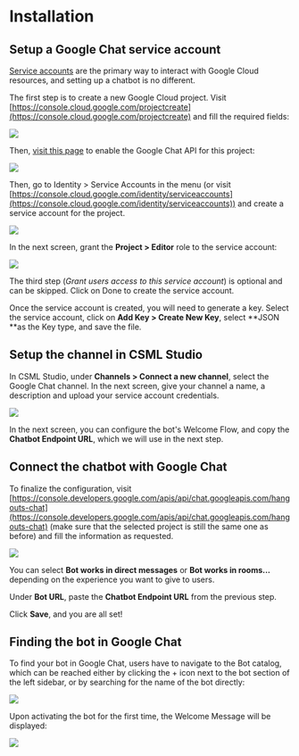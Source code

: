 # Installation

## Setup a Google Chat service account

[Service accounts](https://developers.google.com/hangouts/chat/how-tos/service-accounts) are the primary way to interact with Google Cloud resources, and setting up a chatbot is no different.

The first step is to create a new Google Cloud project. Visit [https://console.cloud.google.com/projectcreate](https://console.cloud.google.com/projectcreate) and fill the required fields:

![](<../../.gitbook/assets/image (55).png>)

Then, [visit this page](https://console.cloud.google.com/marketplace/product/google/chat.googleapis.com) to enable the Google Chat API for this project:

![](<../../.gitbook/assets/image (56).png>)

Then, go to Identity > Service Accounts in the menu (or visit [https://console.cloud.google.com/identity/serviceaccounts](https://console.cloud.google.com/identity/serviceaccounts)) and create a service account for the project.

![](<../../.gitbook/assets/image (57).png>)

In the next screen, grant the **Project > Editor** role to the service account:

![](<../../.gitbook/assets/image (58).png>)

The third step (_Grant users access to this service account_) is optional and can be skipped. Click on Done to create the service account. 

Once the service account is created, you will need to generate a key. Select the service account, click on **Add Key > Create New Key**, select **JSON **as the Key type, and save the file.

## Setup the channel in CSML Studio

In CSML Studio, under **Channels > Connect a new channel**, select the Google Chat channel. In the next screen, give your channel a name, a description and upload your service account credentials.

![](<../../.gitbook/assets/image (59).png>)

In the next screen, you can configure the bot's Welcome Flow, and copy the **Chatbot Endpoint URL**, which we will use in the next step.

## Connect the chatbot with Google Chat

To finalize the configuration, visit [https://console.developers.google.com/apis/api/chat.googleapis.com/hangouts-chat](https://console.developers.google.com/apis/api/chat.googleapis.com/hangouts-chat) (make sure that the selected project is still the same one as before) and fill the information as requested.

![](<../../.gitbook/assets/image (60).png>)

You can select **Bot works in direct messages** or **Bot works in rooms...** depending on the experience you want to give to users.

Under **Bot URL**, paste the **Chatbot Endpoint URL** from the previous step.

Click **Save**, and you are all set!

## Finding the bot in Google Chat

To find your bot in Google Chat, users have to navigate to the Bot catalog, which can be reached either by clicking the + icon next to the bot section of the left sidebar, or by searching for the name of the bot directly:

![](<../../.gitbook/assets/image (61).png>)

Upon activating the bot for the first time, the Welcome Message will be displayed:

![](<../../.gitbook/assets/image (63).png>)

